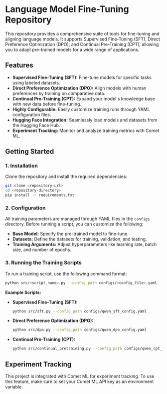 # Language Model Fine-Tuning Repository

This repository provides a comprehensive suite of tools for fine-tuning and aligning language models. It supports Supervised Fine-Tuning (SFT), Direct Preference Optimization (DPO), and Continual Pre-Training (CPT), allowing you to adapt pre-trained models for a wide range of applications.

## Features

- **Supervised Fine-Tuning (SFT):** Fine-tune models for specific tasks using labeled datasets.
- **Direct Preference Optimization (DPO):** Align models with human preferences by training on comparative data.
- **Continual Pre-Training (CPT):** Expand your model's knowledge base with new data before fine-tuning.
- **Highly Configurable:** Easily customize training runs through YAML configuration files.
- **Hugging Face Integration:** Seamlessly load models and datasets from the Hugging Face Hub.
- **Experiment Tracking:** Monitor and analyze training metrics with Comet ML.

## Getting Started

### 1. Installation

Clone the repository and install the required dependencies:

```bash
git clone <repository-url>
cd <repository-directory>
pip install -r requirements.txt
```

### 2. Configuration

All training parameters are managed through YAML files in the `configs` directory. Before running a script, you can customize the following:

- **Base Model:** Specify the pre-trained model to fine-tune.
- **Datasets:** Define the datasets for training, validation, and testing.
- **Training Arguments:** Adjust hyperparameters like learning rate, batch size, and number of epochs.

### 3. Running the Training Scripts

To run a training script, use the following command format:

```bash
python src/<script_name>.py --config_path configs/<config_file>.yaml
```

**Example Scripts:**

- **Supervised Fine-Tuning (SFT):**
  ```bash
  python src/sft.py --config_path configs/qwen_sft_config.yaml
  ```

- **Direct Preference Optimization (DPO):**
  ```bash
  python src/dpo.py --config_path configs/qwen_dpo_config.yaml
  ```

- **Continual Pre-Training (CPT):**
  ```bash
  python src/continual_pretraining.py --config_path configs/qwen_cpt_config.yaml
  ```

## Experiment Tracking

This project is integrated with Comet ML for experiment tracking. To use this feature, make sure to set your Comet ML API key as an environment variable.
